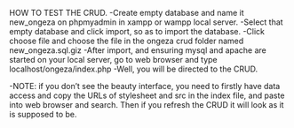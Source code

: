 HOW TO TEST THE CRUD.
-Create empty database and name it new_ongeza on phpmyadmin in xampp or wampp local server.
-Select that empty database and click import, so as to import the database.
-Click choose file and choose the file in the ongeza crud folder named new_ongeza.sql.giz
-After import, and ensuring mysql and apache  are started on your local server, go to web browser and type localhost/ongeza/index.php
-Well, you will be directed to the CRUD.

-NOTE: if you don’t see the beauty interface, you need to firstly have data access and copy the URLs of stylesheet and src in the 
index file, and paste into web browser and search. Then if you refresh the CRUD it will look as it is supposed to be.


